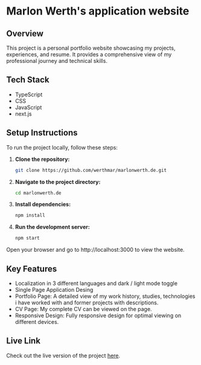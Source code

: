 # Marlon Werth's application website

## Overview
This project is a personal portfolio website showcasing my projects, experiences, and resume. It provides a comprehensive view of my professional journey and technical skills.

## Tech Stack
- TypeScript
- CSS
- JavaScript
- next.js

## Setup Instructions
To run the project locally, follow these steps:

1. **Clone the repository:**
    ```bash
    git clone https://github.com/werthmar/marlonwerth.de.git
   
2. **Navigate to the project directory:**
    ```bash
    cd marlonwerth.de

3. **Install dependencies:**
    ```bash
    npm install
   
5. **Run the development server:**
    ```bash
    npm start
    
Open your browser and go to http://localhost:3000 to view the website.

## Key Features

- Localization in 3 different languages and dark / light mode toggle
- Single Page Application Desing
- Portfolio Page: A detailed view of my work history, studies, technologies i have worked with and former projects with descriptions.
- CV Page: My complete CV can be viewed on the page.
- Responsive Design: Fully responsive design for optimal viewing on different devices.

## Live Link

Check out the live version of the project [here](https://www.hire-marlon.de).

